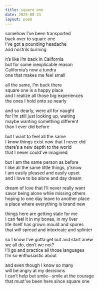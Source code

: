 ```yaml
---
title: square one
date: 2025-08-21
layout: poem
---
```


somehow I’ve been transported   
back over to square one  
I’ve got a pounding headache  
and nostrils burning  

it’s like I’m back in California  
but for some inexplicable reason  
California’s now a tundra  
one that makes me feel small  

all the same, I’m back there  
square one is a happy place  
and I realize all those big experiences  
the ones I hold onto so nearly  

and so dearly, were all for naught  
for I’m still just looking up, waiting  
maybe wanting something different  
than I ever did before  

but I want to feel all the same  
I know things exist now that I never did  
there’s a new depth to the world   
that I never could've imagined  

but I am the same person as before  
I like all the same little things, y’know  
I am easily pleased and easily upset  
and I love to be alone and day dream  

dream of love that I’ll never really want  
savor being alone while missing others  
hoping to one day leave to another place  
a place where everything is brand new  

things here are getting stale for me  
I can feel it in my bones, in my liver  
life itself has grown mould and spores  
that will spread and intoxicate and splinter    

so I know I’ve gotta get out and start anew  
we all do, don’t we not?  
I’ll go and practice all those languages  
I’m so enthusiastic about  

and even though I know so many  
will be angry at my decisions  
I can’t help but smile--smile at the courage  
that must've been here since square one
